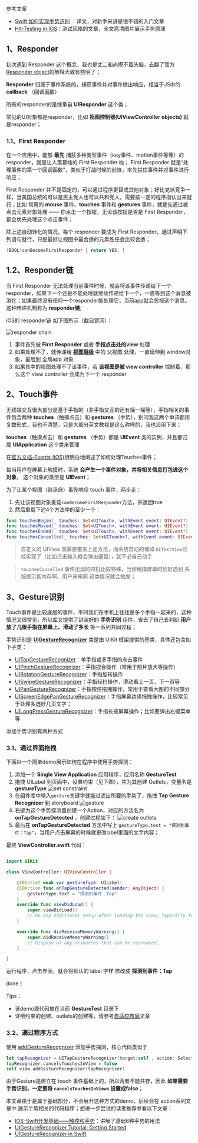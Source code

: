 参考文章 
 - [Swift 如何实现手势识别](http://www.oschina.net/translate/implement-gesture-recognizers-swift) ：译文，对新手来讲是很不错的入门文章
 - [Hit-Testing in iOS](http://smnh.me/hit-testing-in-ios/)：测试风格的文章，全文高清图片展示手势原理


## 1、Responder

初次遇到 Responder 这个概念，我也是丈二和尚摸不着头脑，去翻了官方[Responder object](https://developer.apple.com/library/ios/documentation/General/Conceptual/Devpedia-CocoaApp/Responder.html)的解释大致有些明了；

**Responder** 归属于事件系统的，捕获事件并对事件做出响应，相当于JS中的 **callback** （回调函数）

所有的responder的是继承自 **UIResponder** 这个类；

常见的UI对象都是responder，比如 **视图控制器(UIViewController objects)** 就是responder；

### 1.1、First Responder

在一个应用中，能够 **最先** 捕获多种类型事件（key事件、motion事件等等）的 responder，就是让人羡慕啥的 First Responder 啦； First Responder 就是“处理事件的第一个回调函数”，类似于打战时候的前锋，率先拦住事件并对事件进行响应；

First Responder 并不是固定的，可以通过程序更替成其他对象；好比党派竞争一样，当美国总统的可以是民主党人也可以共和党人，需要按一定的程序指认出来就行；比如 常用的 **mouse** 事件、**touches** 事件和 **gestures** 事件，就是先通过被点击元素对象处理 —— 你点击一个按钮，无论该按钮是否是 First Responder，都会优先处理这个点击事件；

除上述自动转化的情况，每个 responder 要成为 First Responder，通过声明下列语句就行，只是最好让视图中最合适的元素胜任会比较合适； 

```swift
(BOOL)canBecomeFirstResponder { return YES; }
```


## 1.2、Responder链

当 First Responder 无法处理当前事件时候，就会将该事件传递给下一个responder，如果下一个还是不能处理就继续传递给下一个，一直等到这个消息被消化；如果最终没有任何一个responder能处理它，当前app就会忽视这个消息。这种传递机制称为 **responder链**;

iOS的 responder链 如下图所示（截自官网）：

![responder chain](https://lh3.googleusercontent.com/-U5Uw_k7Y_Fc/Vy8Ey4cmfbI/AAAAAAAAClM/AgKhk6fuNr8X4R9_Eub8ELmw2iWnjdk7ACCo/s800/2016-05-08_17-17-29.png)

 1. 事件首先被 **First Responder** 或者 **手指点击处的view** 处理
 2. 如果处理不了，就传递给 **[视图层级](https://developer.apple.com/library/ios/documentation/General/Conceptual/Devpedia-CocoaApp/View%20Hierarchy.html#//apple_ref/doc/uid/TP40009071-CH2-SW1)** 中的 父视图 处理，一直延伸到 window对象，最后到 全局app 对象
 3. 如果其中的视图处理不了该事件，若 **该视图是被 view controller** 控制着，那么这个 view controller 会成为下一个 responder


## 2、Touch事件

无线端交互很大部分是基于手指的（非手指交互的还有摇一摇等），手指相关的事件包含两种 **touches**（触摸点击）和 **gestures** （手势），别问我这两个单词都用复数形式，我也不清楚，只是大部分英文教程是这么称呼的，我也沿用下来；

 **touches**（触摸点击）和 **gestures** （手势）都是 **UIEvent** 类的实例，并且都归属 **UIApplication** 这个类来管理

在[官方文档-Events (iOS)](https://developer.apple.com/library/ios/documentation/General/Conceptual/Devpedia-CocoaApp/EventHandlingiPhone.html#//apple_ref/doc/uid/TP40009071-CH13-SW1)很明白地阐述了如何处理Touches事件；

每当用户在屏幕上触摸时，系统 **会产生一个事件对象，并将相关信息打包进这个对象**， 这个对象的类型是 **UIEvent**；


为了让某个视图（继承自）事先响应 touch 事件，两步走：
  1. 先让该视图对象重载`canBecomeFirstResponder`方法，并返回true
  2. 然后重载下述4个方法中的至少一个：

```swift
func touchesBegan(_ touches: Set<UITouch>, withEvent event: UIEvent?) 
func touchesMoved(_ touches: Set<UITouch>, withEvent event: UIEvent?) 
func touchesEnded(_ touches: Set<UITouch>, withEvent event: UIEvent?) 
func touchesCancelled(_ touches: Set<UITouch>?, withEvent event: UIEvent?)
```

> 自定义的 UIView 类需要覆盖上述方法，而系统自动的诸如 `UITextView`已经实现了（比如点击输入框会弹出键盘），就不必自己动手

> `touchesCancelled` 事件出现的时机比较特殊，当你触摸屏幕时恰好遇到 系统提示低内存啊、用户来电啊 这类情况就会触发；

## 3、Gesture识别

Touch事件是比较底层的事件，平时我们在手机上往往是多个手指一起来的，这种情况又很常见，所以库又提供了封装好的 **手势识别** 组件，省去了自己去判断 **用户放了几根手指在屏幕上、滑动了多长** 等一系列共同过程；

手势识别是 **[UIGestureRecognizer](https://developer.apple.com/library/ios/documentation/UIKit/Reference/UIGestureRecognizer_Class/)** 类是由 UIKit 框架提供的基类，具体还包含如下子类：
 - [UITapGestureRecognizer](https://developer.apple.com/library/ios/documentation/UIKit/Reference/UITapGestureRecognizer_Class/index.html#//apple_ref/occ/cl/UITapGestureRecognizer)：单手指或多手指的点击事件
 - [UIPinchGestureRecognizer](https://developer.apple.com/library/ios/documentation/UIKit/Reference/UIPinchGestureRecognizer_Class/index.html#//apple_ref/occ/cl/UIPinchGestureRecognizer)：手指捏合操作（常用于照片放大等操作）
 - [UIRotationGestureRecognizer](https://developer.apple.com/library/ios/documentation/UIKit/Reference/UIRotateGestureRecognizer_Class/index.html#//apple_ref/occ/cl/UIRotationGestureRecognizer)：手指旋转操作
 - [UISwipeGestureRecognizer](https://developer.apple.com/library/ios/documentation/UIKit/Reference/UISwipeGestureRecognizer_Class/index.html#//apple_ref/occ/cl/UISwipeGestureRecognizer)：手指轻扫操作，滑动看上一页、下一页等
 - [UIPanGestureRecognizer](https://developer.apple.com/library/ios/documentation/UIKit/Reference/UIPanGestureRecognizer_Class/index.html#//apple_ref/occ/cl/UIPanGestureRecognizer)：手指按住拖拽操作，常用于查看大图的不同部分
 - [UIScreenEdgePanGestureRecognizer](https://developer.apple.com/library/ios/documentation/UIKit/Reference/UIScreenEdgePanGestureRecognizer_class/index.html#//apple_ref/occ/cl/UIScreenEdgePanGestureRecognizer)：手指屏幕边缘拖拽操作，比较常见于处理多选好几页文字；
 - [UILongPressGestureRecognizer](https://developer.apple.com/library/ios/documentation/UIKit/Reference/UILongPressGestureRecognizer_Class/index.html#//apple_ref/occ/cl/UILongPressGestureRecognizer)：手指长按屏幕操作；比如要弹出右键菜单等
 

添加手势识别有两种方式

### 3.1、通过界面拖拽



下面以一个简单demo展示如何在程序中使用手势探测：

 1. 添加一个 **Single View Application** 应用程序，应用名称 **GestureTest**
 2. 拖拽 UILabel 到页面中，设置约束（见下图），并为其创建 Outlets，变量名是 **gestureType**
![set constraint](https://lh3.googleusercontent.com/-NbdpXGggH4E/Vy8nRSwOthI/AAAAAAAACl4/cc_Wqev2SaQDYmK6YYYhds4mu3fkaJW2wCCo/s800/2016-05-08_19-45-22.png) 
 3. 在组件库中输入`gesture`关键字就能过滤出所要的手势了，拖拽 **Tap Gesture Recognizer** 到 storyboard
![gesture](https://lh3.googleusercontent.com/-ohoju9IN2tE/Vy8RB18XrKI/AAAAAAAAClg/YETA6r1YtDoe2qsnip_qeXYGIkEnF3NaQCCo/s800/2016-05-08_18-11-53.png)
 4. 右键为这个手势探测器创建一个Action，对应的方法名为 **onTapGestureDetected** ，创建过程如下：
 ![create outlets](https://lh3.googleusercontent.com/-BbGS-mtTeAo/Vy8mGaRXUAI/AAAAAAAACls/UIMSZmLYXzAS0u5JTNeeeecPiyoeRwFjgCCo/s800/2016-05-08_19-19-39.png)
 5. 最后在 **onTapGestureDetected** 方法中写上 `gestureType.text = "探测到事件：Tap"`，当用户点击屏幕的时候就更改label里面的文字内容；

最终 **ViewController.swift** 代码：

```swift

import UIKit

class ViewController: UIViewController {

    @IBOutlet weak var gestureType: UILabel!
    @IBAction func onTapGestureDetected(sender: AnyObject) {
        gestureType.text = "探测到事件：Tap"
    }
    override func viewDidLoad() {
        super.viewDidLoad()
        // Do any additional setup after loading the view, typically from a nib.
    }

    override func didReceiveMemoryWarning() {
        super.didReceiveMemoryWarning()
        // Dispose of any resources that can be recreated.
    }

}
```
 
运行程序，点击界面，就会将默认的 label 字样 修改成 **探测到事件：Tap**

done！


Tips：

 - 该demo源代码放在当前 **GestureTest** 目录下
 - 详细约束的创建、outlets的创建等，请参考[自适应布局](../basic/adaptive.md)文章


### 3.2、通过程序方式


使用 [addGestureRecognizer](https://developer.apple.com/library/ios/documentation/UIKit/Reference/UIView_Class/#//apple_ref/occ/instm/UIView/addGestureRecognizer:) 添加手势探测，核心代码类似于

```swift
let tapRecognizer = UITapGestureRecognizer(target:self , action: Selector("handleBackgroundTap:"));
tapRecognizer.cancelsTouchesInView = false
self.view.addGestureRecognizer(tapRecognizer)
```

由于Gesture是建立在 touch 事件基础上的，所以两者不能共存，因此 **如果需要手势识别，一定要将 `cancelsTouchesInViews` 设置成false**； 

本文章由于是属于基础部分，不会展开这种方式的demo，后续会在 action系列文章中 展示手势相关的代码程序；想进一步尝试的读者推荐参看以下文章：
 - [IOS-Swift开发基础——触控和手势](https://segmentfault.com/a/1190000004743547)：讲解了基础6种手势的用法
 - [UIGestureRecognizer Tutorial: Getting Started](https://www.raywenderlich.com/76020/using-uigesturerecognizer-with-swift-tutorial)
 - [UIGestureRecognizer in Swift](http://rshankar.com/uigesturerecognizer-in-swift/)